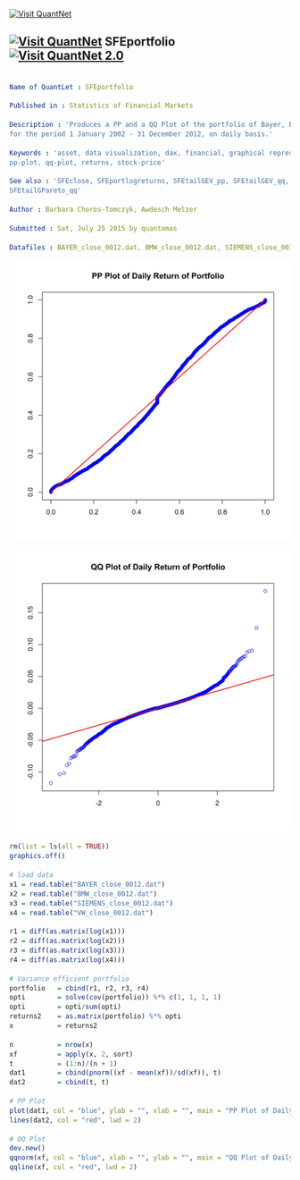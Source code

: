 
[<img src="https://github.com/QuantLet/Styleguide-and-Validation-procedure/blob/master/pictures/banner.png" alt="Visit QuantNet">](http://quantlet.de/index.php?p=info)

## [<img src="https://github.com/QuantLet/Styleguide-and-Validation-procedure/blob/master/pictures/qloqo.png" alt="Visit QuantNet">](http://quantlet.de/) **SFEportfolio** [<img src="https://github.com/QuantLet/Styleguide-and-Validation-procedure/blob/master/pictures/QN2.png" width="60" alt="Visit QuantNet 2.0">](http://quantlet.de/d3/ia)

```yaml

Name of QuantLet : SFEportfolio

Published in : Statistics of Financial Markets

Description : 'Produces a PP and a QQ Plot of the portfolio of Bayer, BMW, Siemens and Volkswagen
for the period 1 January 2002 - 31 December 2012, on daily basis.'

Keywords : 'asset, data visualization, dax, financial, graphical representation, plot, portfolio,
pp-plot, qq-plot, returns, stock-price'

See also : 'SFEclose, SFEportlogreturns, SFEtailGEV_pp, SFEtailGEV_qq, SFEtailGPareto_pp,
SFEtailGPareto_qq'

Author : Barbara Choros-Tomczyk, Awdesch Melzer

Submitted : Sat, July 25 2015 by quantomas

Datafiles : BAYER_close_0012.dat, BMW_close_0012.dat, SIEMENS_close_0012.dat, VW_close_0012.dat

```

![Picture1](SFEportfolio_1-1.png)

![Picture2](SFEportfolio_2-1.png)


```r
rm(list = ls(all = TRUE))
graphics.off()

# load data
x1 = read.table("BAYER_close_0012.dat")
x2 = read.table("BMW_close_0012.dat")
x3 = read.table("SIEMENS_close_0012.dat")
x4 = read.table("VW_close_0012.dat")

r1 = diff(as.matrix(log(x1)))
r2 = diff(as.matrix(log(x2)))
r3 = diff(as.matrix(log(x3)))
r4 = diff(as.matrix(log(x4)))

# Variance efficient portfolio
portfolio   = cbind(r1, r2, r3, r4)
opti        = solve(cov(portfolio)) %*% c(1, 1, 1, 1)
opti        = opti/sum(opti)
returns2    = as.matrix(portfolio) %*% opti
x           = returns2

n           = nrow(x)
xf          = apply(x, 2, sort)
t           = (1:n)/(n + 1)
dat1        = cbind(pnorm((xf - mean(xf))/sd(xf)), t)
dat2        = cbind(t, t)

# PP Plot
plot(dat1, col = "blue", ylab = "", xlab = "", main = "PP Plot of Daily Return of Portfolio")
lines(dat2, col = "red", lwd = 2)

# QQ Plot
dev.new()
qqnorm(xf, col = "blue", xlab = "", ylab = "", main = "QQ Plot of Daily Return of Portfolio")
qqline(xf, col = "red", lwd = 2)

```
